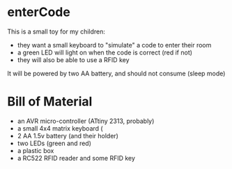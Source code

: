 # enterCode

This is a small toy for my children:
- they want a small keyboard to "simulate" a code to enter their room
- a green LED will light on when the code is correct (red if not)
- they will also be able to use a RFID key

It will be powered by two AA battery, and should not consume (sleep mode)

# Bill of Material
- an AVR micro-controller (ATtiny 2313, probably)
- a small 4x4 matrix keyboard (
- 2 AA 1.5v battery (and their holder)
- two LEDs (green and red)
- a plastic box
- a RC522 RFID reader and some RFID key

